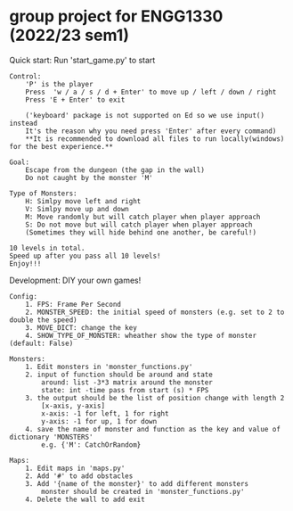 # group project for ENGG1330 (2022/23 sem1)

Quick start:
    Run 'start_game.py' to start

    Control:
        'P' is the player
        Press  'w / a / s / d + Enter' to move up / left / down / right 
        Press 'E + Enter' to exit

        ('keyboard' package is not supported on Ed so we use input() instead
        It's the reason why you need press 'Enter' after every command)
        **It is recommended to download all files to run locally(windows) for the best experience.**

    Goal:
        Escape from the dungeon (the gap in the wall)
        Do not caught by the monster 'M'
    
    Type of Monsters:
        H: Simlpy move left and right
        V: Simlpy move up and down
        M: Move randomly but will catch player when player approach
        S: Do not move but will catch player when player approach
        (Sometimes they will hide behind one another, be careful!)
    
    10 levels in total.
    Speed up after you pass all 10 levels! 
    Enjoy!!!


Development:
    DIY your own games!

    Config:
        1. FPS: Frame Per Second
        2. MONSTER_SPEED: the initial speed of monsters (e.g. set to 2 to double the speed)
        3. MOVE_DICT: change the key
        4. SHOW_TYPE_OF_MONSTER: wheather show the type of monster (default: False)

    Monsters:
        1. Edit monsters in 'monster_functions.py'
        2. input of function should be around and state
            around: list -3*3 matrix around the monster
            state: int -time pass from start (s) * FPS
        3. the output should be the list of position change with length 2
            [x-axis, y-axis]
            x-axis: -1 for left, 1 for right
            y-axis: -1 for up, 1 for down
        4. save the name of monster and function as the key and value of dictionary 'MONSTERS'
            e.g. {'M': CatchOrRandom}

    Maps:
        1. Edit maps in 'maps.py'
        2. Add '#' to add obstacles
        3. Add '{name of the monster}' to add different monsters
            monster should be created in 'monster_functions.py'
        4. Delete the wall to add exit
